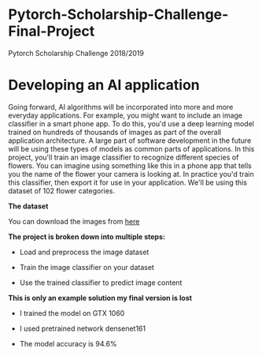 # Pytorch-Scholarship-Challenge-Final-Project
Pytorch Scholarship Challenge 2018/2019

# Developing an AI application
Going forward, AI algorithms will be incorporated into more and more everyday applications. For example, you might want to include an image classifier in a smart phone app. To do this, you'd use a deep learning model trained on hundreds of thousands of images as part of the overall application architecture. A large part of software development in the future will be using these types of models as common parts of applications. 
In this project, you'll train an image classifier to recognize different species of flowers. You can imagine using something like this in a phone app that tells you the name of the flower your camera is looking at. In practice you'd train this classifier, then export it for use in your application. We'll be using this dataset of 102 flower categories. 

**The dataset**

You can download the images from [here](https://s3.amazonaws.com/content.udacity-data.com/courses/nd188/flower_data.zip)


**The project is broken down into multiple steps:**

- Load and preprocess the image dataset

- Train the image classifier on your dataset

- Use the trained classifier to predict image content


**This is only an example solution my final version is lost**

- I trained the model on GTX 1060

- I used pretrained network densenet161 

- The model accuracy is 94.6%
